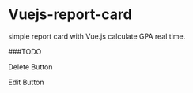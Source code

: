 # Vuejs-report-card
simple report card with Vue.js
calculate GPA real time.

###TODO

Delete Button

Edit Button
